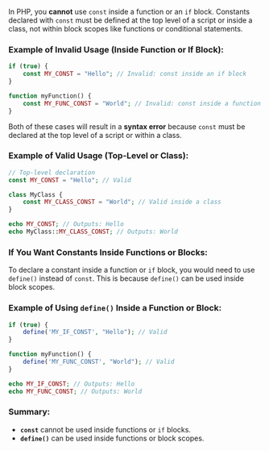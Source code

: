 In PHP, you **cannot** use `const` inside a function or an `if` block. Constants declared with `const` must be defined at the top level of a script or inside a class, not within block scopes like functions or conditional statements.

### Example of Invalid Usage (Inside Function or If Block):
```php
if (true) {
    const MY_CONST = "Hello"; // Invalid: const inside an if block
}

function myFunction() {
    const MY_FUNC_CONST = "World"; // Invalid: const inside a function
}
```

Both of these cases will result in a **syntax error** because `const` must be declared at the top level of a script or within a class.

### Example of Valid Usage (Top-Level or Class):
```php
// Top-level declaration
const MY_CONST = "Hello"; // Valid

class MyClass {
    const MY_CLASS_CONST = "World"; // Valid inside a class
}

echo MY_CONST; // Outputs: Hello
echo MyClass::MY_CLASS_CONST; // Outputs: World
```

### If You Want Constants Inside Functions or Blocks:
To declare a constant inside a function or `if` block, you would need to use `define()` instead of `const`. This is because `define()` can be used inside block scopes.

### Example of Using `define()` Inside a Function or Block:
```php
if (true) {
    define('MY_IF_CONST', "Hello"); // Valid
}

function myFunction() {
    define('MY_FUNC_CONST', "World"); // Valid
}

echo MY_IF_CONST; // Outputs: Hello
echo MY_FUNC_CONST; // Outputs: World
```

### Summary:
- **`const`** cannot be used inside functions or `if` blocks.
- **`define()`** can be used inside functions or block scopes.

